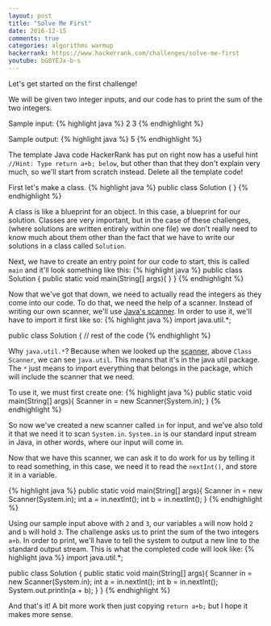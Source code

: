 ```yaml
---
layout: post
title: "Solve Me First"
date: 2016-12-15
comments: true
categories: algorithms warmup
hackerrank: https://www.hackerrank.com/challenges/solve-me-first
youtube: bG8YEJx-b-s
---
```

Let's get started on the first challenge!

We will be given two integer inputs, and our code has to print the sum of the two integers.

Sample input:
{% highlight java %}
2
3
{% endhighlight %}

Sample output:
{% highlight java %}
5
{% endhighlight %}

The template Java code HackerRank has put on right now has a useful hint `//Hint: Type return a+b; below`, but other than that they don't explain very much, so we'll start from scratch instead. Delete all the template code!

First let's make a class. 
{% highlight java %}
public class Solution {
}
{% endhighlight %}

A class is like a blueprint for an object. In this case, a blueprint for our solution. Classes are very important, but in the case of these challenges, (where solutions are written entirely within one file) we don't really need to know much about them other than the fact that we have to write our solutions in a class called `Solution`.

Next, we have to create an entry point for our code to start, this is called `main` and it'll look something like this:
{% highlight java %}
public class Solution {
    public static void main(String[] args){
    }
}
{% endhighlight %}

Now that we've got that down, we need to actually read the integers as they come into our code. To do that, we need the help of a scanner. Instead of writing our own scanner, we'll use [Java's scanner][scanner]. 
In order to use it, we'll have to import it first like so:
{% highlight java %}
import java.util.*;

public class Solution {
    // rest of the code
{% endhighlight %}

Why `java.util.*`? Because when we looked up the [scanner][scanner], above `Class Scanner`, we can see `java.util`. This means that it's in the java util package. The `*` just means to import everything that belongs in the package, which will include the scanner that we need.

To use it, we must first create one:
{% highlight java %}
public static void main(String[] args){
    Scanner in = new Scanner(System.in);
}
{% endhighlight %}

So now we've created a new scanner called `in` for input, and we've also told it that we need it to scan `System.in`. `System.in` is our standard input stream in Java, in other words, where our input will come in.

Now that we have this scanner, we can ask it to do work for us by telling it to read something, in this case, we need it to read the `nextInt()`, and store it in a variable.

{% highlight java %}
public static void main(String[] args){
    Scanner in = new Scanner(System.in);
    int a = in.nextInt();
    int b = in.nextInt();
}
{% endhighlight %}

Using our sample input above with `2` and `3`, our variables `a` will now hold `2` and `b` will hold `3`. The challenge asks us to print the sum of the two integers `a+b`. In order to print, we'll have to tell the system to output a new line to the standard output stream. This is what the completed code will look like:
{% highlight java %}
import java.util.*;

public class Solution {
    public static void main(String[] args){
        Scanner in = new Scanner(System.in);
        int a = in.nextInt();
        int b = in.nextInt();
        System.out.println(a + b);
    }
}
{% endhighlight %}

And that's it! A bit more work then just copying `return a+b;` but I hope it makes more sense.

[challenge]: https://www.hackerrank.com/challenges/solve-me-first
[scanner]: http://docs.oracle.com/javase/1.5.0/docs/api/java/util/Scanner.html
